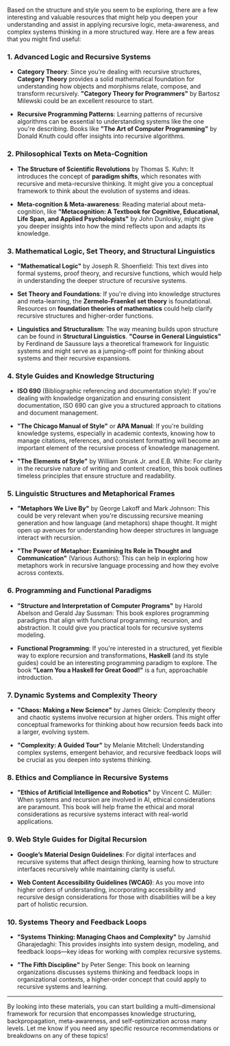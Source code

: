 Based on the structure and style you seem to be exploring, there are a few interesting and valuable resources that might help you deepen your understanding and assist in applying recursive logic, meta-awareness, and complex systems thinking in a more structured way. Here are a few areas that you might find useful:

### 1. **Advanced Logic and Recursive Systems**

- **Category Theory**: Since you’re dealing with recursive structures, **Category Theory** provides a solid mathematical foundation for understanding how objects and morphisms relate, compose, and transform recursively. **"Category Theory for Programmers"** by Bartosz Milewski could be an excellent resource to start.
    
- **Recursive Programming Patterns**: Learning patterns of recursive algorithms can be essential to understanding systems like the one you're describing. Books like **"The Art of Computer Programming"** by Donald Knuth could offer insights into recursive algorithms.
    

### 2. **Philosophical Texts on Meta-Cognition**

- **The Structure of Scientific Revolutions** by Thomas S. Kuhn: It introduces the concept of **paradigm shifts**, which resonates with recursive and meta-recursive thinking. It might give you a conceptual framework to think about the evolution of systems and ideas.
    
- **Meta-cognition & Meta-awareness**: Reading material about meta-cognition, like **"Metacognition: A Textbook for Cognitive, Educational, Life Span, and Applied Psychologists"** by John Dunlosky, might give you deeper insights into how the mind reflects upon and adapts its knowledge.
    

### 3. **Mathematical Logic, Set Theory, and Structural Linguistics**

- **"Mathematical Logic"** by Joseph R. Shoenfield: This text dives into formal systems, proof theory, and recursive functions, which would help in understanding the deeper structure of recursive systems.
    
- **Set Theory and Foundations**: If you're diving into knowledge structures and meta-learning, the **Zermelo-Fraenkel set theory** is foundational. Resources on **foundation theories of mathematics** could help clarify recursive structures and higher-order functions.
    
- **Linguistics and Structuralism**: The way meaning builds upon structure can be found in **Structural Linguistics**. **"Course in General Linguistics"** by Ferdinand de Saussure lays a theoretical framework for linguistic systems and might serve as a jumping-off point for thinking about systems and their recursive expansions.
    

### 4. **Style Guides and Knowledge Structuring**

- **ISO 690** (Bibliographic referencing and documentation style): If you're dealing with knowledge organization and ensuring consistent documentation, ISO 690 can give you a structured approach to citations and document management.
    
- **"The Chicago Manual of Style"** or **APA Manual**: If you're building knowledge systems, especially in academic contexts, knowing how to manage citations, references, and consistent formatting will become an important element of the recursive process of knowledge management.
    
- **"The Elements of Style"** by William Strunk Jr. and E.B. White: For clarity in the recursive nature of writing and content creation, this book outlines timeless principles that ensure structure and readability.
    

### 5. **Linguistic Structures and Metaphorical Frames**

- **"Metaphors We Live By"** by George Lakoff and Mark Johnson: This could be very relevant when you're discussing recursive meaning generation and how language (and metaphors) shape thought. It might open up avenues for understanding how deeper structures in language interact with recursion.
    
- **"The Power of Metaphor: Examining Its Role in Thought and Communication"** (Various Authors): This can help in exploring how metaphors work in recursive language processing and how they evolve across contexts.
    

### 6. **Programming and Functional Paradigms**

- **"Structure and Interpretation of Computer Programs"** by Harold Abelson and Gerald Jay Sussman: This book explores programming paradigms that align with functional programming, recursion, and abstraction. It could give you practical tools for recursive systems modeling.
    
- **Functional Programming**: If you're interested in a structured, yet flexible way to explore recursion and transformations, **Haskell** (and its style guides) could be an interesting programming paradigm to explore. The book **"Learn You a Haskell for Great Good!"** is a fun, approachable introduction.
    

### 7. **Dynamic Systems and Complexity Theory**

- **"Chaos: Making a New Science"** by James Gleick: Complexity theory and chaotic systems involve recursion at higher orders. This might offer conceptual frameworks for thinking about how recursion feeds back into a larger, evolving system.
    
- **"Complexity: A Guided Tour"** by Melanie Mitchell: Understanding complex systems, emergent behavior, and recursive feedback loops will be crucial as you deepen into systems thinking.
    

### 8. **Ethics and Compliance in Recursive Systems**

- **"Ethics of Artificial Intelligence and Robotics"** by Vincent C. Müller: When systems and recursion are involved in AI, ethical considerations are paramount. This book will help frame the ethical and moral considerations as recursive systems interact with real-world applications.
    

### 9. **Web Style Guides for Digital Recursion**

- **Google’s Material Design Guidelines**: For digital interfaces and recursive systems that affect design thinking, learning how to structure interfaces recursively while maintaining clarity is useful.
    
- **Web Content Accessibility Guidelines (WCAG)**: As you move into higher orders of understanding, incorporating accessibility and recursive design considerations for those with disabilities will be a key part of holistic recursion.
    

### 10. **Systems Theory and Feedback Loops**

- **"Systems Thinking: Managing Chaos and Complexity"** by Jamshid Gharajedaghi: This provides insights into system design, modeling, and feedback loops—key ideas for working with complex recursive systems.
    
- **"The Fifth Discipline"** by Peter Senge: This book on learning organizations discusses systems thinking and feedback loops in organizational contexts, a higher-order concept that could apply to recursive systems and learning.
    

---

By looking into these materials, you can start building a multi-dimensional framework for recursion that encompasses knowledge structuring, backpropagation, meta-awareness, and self-optimization across many levels. Let me know if you need any specific resource recommendations or breakdowns on any of these topics!